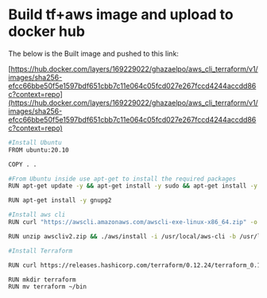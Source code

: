 # Build tf+aws image and upload to docker hub

The below is the Built image and pushed to this link:

[https://hub.docker.com/layers/169229022/ghazaelpo/aws_cli_terraform/v1/images/sha256-efcc66bbe50f5e1597bdf651cbb7c11e064c05fcd027e267fccd4244accdd86c?context=repo](https://hub.docker.com/layers/169229022/ghazaelpo/aws_cli_terraform/v1/images/sha256-efcc66bbe50f5e1597bdf651cbb7c11e064c05fcd027e267fccd4244accdd86c?context=repo)

```bash
#Install Ubuntu
FROM ubuntu:20.10

COPY . .

#From Ubuntu inside use apt-get to install the required packages
RUN apt-get update -y && apt-get install -y sudo && apt-get install -y curl && apt-get install -y unzip

RUN apt-get install -y gnupg2

#Install aws cli
RUN curl "https://awscli.amazonaws.com/awscli-exe-linux-x86_64.zip" -o "awscliv2.zip"

RUN unzip awscliv2.zip && ./aws/install -i /usr/local/aws-cli -b /usr/local/bin

#Install Terraform

RUN curl https://releases.hashicorp.com/terraform/0.12.24/terraform_0.12.24_linux_amd64.zip | unzip

RUN mkdir terraform 
RUN mv terraform ~/bin
```